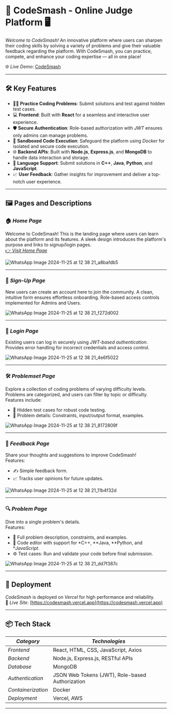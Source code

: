 
# 🚀 CodeSmash - Online Judge Platform 🖥

*Welcome to CodeSmash!* An innovative platform where users can sharpen their coding skills by solving a variety of problems and give their valuable feedback regarding the platform. With CodeSmash, you can practice, compete, and enhance your coding expertise — all in one place!

🌐 *Live Demo:* [CodeSmash](https://codesmash.vercel.app)

---

## 🛠 Key Features

- 🧑‍💻 **Practice Coding Problems**: Submit solutions and test against hidden test cases.
- 💻 **Frontend**: Built with **React** for a seamless and interactive user experience.
- 🛡 **Secure Authentication**: Role-based authorization with *JWT* ensures only admins can manage problems.
- 🐋 **Sandboxed Code Execution**: Safeguard the platform using *Docker* for isolated and secure code execution.
- 🌐 **Backend APIs**: Built with **Node.js**, **Express.js**, and **MongoDB** to handle data interaction and storage.
- 🌟 **Language Support**: Submit solutions in **C++**, **Java**, **Python**, and **JavaScript**.
- 📈 **User Feedback**: Gather insights for improvement and deliver a top-notch user experience.

---

## 🖼 Pages and Descriptions

### 🏠 *Home Page*
Welcome to CodeSmash! This is the landing page where users can learn about the platform and its features. A sleek design introduces the platform's purpose and links to signup/login pages.  
[👉 *Visit Home Page*](https://codesmash.vercel.app)

![WhatsApp Image 2024-11-25 at 12 38 21_a8bafdb5](https://github.com/user-attachments/assets/a9181bea-31c3-47ff-b633-1cac70aceb98)

---

### 📝 *Sign-Up Page*
New users can create an account here to join the community. A clean, intuitive form ensures effortless onboarding. Role-based access controls implemented for Admins and Users.

![WhatsApp Image 2024-11-25 at 12 38 21_f272d002](https://github.com/user-attachments/assets/c8e43109-792c-43ce-ad5f-9dbd7ea465cb)

---

### 🔑 *Login Page*
Existing users can log in securely using *JWT-based authentication*. Provides error handling for incorrect credentials and access control.

![WhatsApp Image 2024-11-25 at 12 38 21_4e6f5022](https://github.com/user-attachments/assets/96c1c05a-cbb5-4829-b419-ac53c1ace8eb)

---

### 🛠 *Problemset Page*
Explore a collection of coding problems of varying difficulty levels. Problems are categorized, and users can filter by topic or difficulty.  
Features include:
- 🧪 Hidden test cases for robust code testing.
- 📂 Problem details: Constraints, input/output format, examples.

![WhatsApp Image 2024-11-25 at 12 38 21_8172809f](https://github.com/user-attachments/assets/04129cd4-62f1-4413-ac68-838aa60f8219)

---

### 💬 *Feedback Page*
Share your thoughts and suggestions to improve CodeSmash!  
Features:
- ✍ Simple feedback form.
- 📈 Tracks user opinions for future updates.
   
![WhatsApp Image 2024-11-25 at 12 38 21_11b4f32d](https://github.com/user-attachments/assets/6fd00ce5-e1a3-4693-8ae4-1fd5482a3306)

---

### 🔍 *Problem Page*
Dive into a single problem's details.  
Features:
- 📜 Full problem description, constraints, and examples.
- 📝 Code editor with support for *C++, **Java, **Python, and **JavaScript*.
- ⚙ Test cases: Run and validate your code before final submission.
 
![WhatsApp Image 2024-11-25 at 12 38 21_dd7f387c](https://github.com/user-attachments/assets/159f4edd-56c9-4a3d-92ec-83b812e64568)

---

## 🚀 Deployment

*CodeSmash* is deployed on *Vercel* for high performance and reliability.  
🔗 *Live Site:* [https://codesmash.vercel.app](https://codesmash.vercel.app)

---

## 📦 Tech Stack

| *Category*   | *Technologies*                                                                 |
|----------------|---------------------------------------------------------------------------------|
| *Frontend*   | React, HTML, CSS, JavaScript, Axios                                             |
| *Backend*    | Node.js, Express.js, RESTful APIs                                               |
| *Database*   | MongoDB                                                                        |
| *Authentication* | JSON Web Tokens (JWT), Role-based Authorization                             |
| *Containerization* | Docker                                                                   |
| *Deployment* | Vercel, AWS                                                                         |

---
